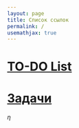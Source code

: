 ```yaml
---
layout: page
title: Список ссылок
permalink: /
usemathjax: true
---
```

# [TO-DO List](/lab_journal/to-do_list/)
# [Задачи](problems/)
$\eta$